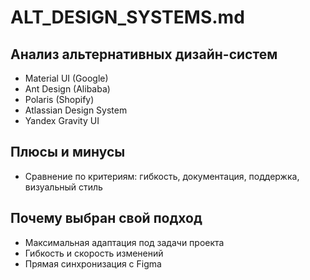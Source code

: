 # ALT_DESIGN_SYSTEMS.md

## Анализ альтернативных дизайн-систем
- Material UI (Google)
- Ant Design (Alibaba)
- Polaris (Shopify)
- Atlassian Design System
- Yandex Gravity UI

## Плюсы и минусы
- Сравнение по критериям: гибкость, документация, поддержка, визуальный стиль

## Почему выбран свой подход
- Максимальная адаптация под задачи проекта
- Гибкость и скорость изменений
- Прямая синхронизация с Figma 
